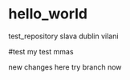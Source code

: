 # hello_world
test_repository
slava dublin vilani


#test
my test
mmas


new changes here
try branch now
